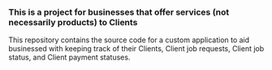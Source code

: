 ### This is a project for businesses that offer services (not necessarily products) to Clients
This repository contains the source code for a custom application to aid businessed with keeping track of their Clients, Client job requests, Client job status, and Client payment statuses. 
